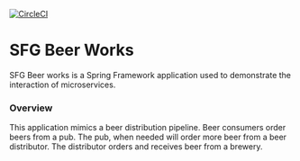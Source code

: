 [![CircleCI](https://circleci.com/gh/sfg-beer-works/sfg-beer-works.svg?style=svg)](https://circleci.com/gh/sfg-beer-works/sfg-beer-works)

# SFG Beer Works
SFG Beer works is a Spring Framework application used to demonstrate the interaction of microservices.

### Overview
This application mimics a beer distribution pipeline. Beer consumers order beers from a pub. The pub, 
when needed will order more beer from a beer distributor. The distributor orders and receives beer from
a brewery.
